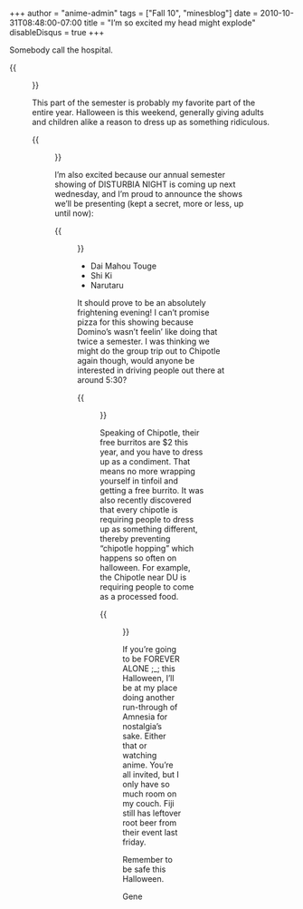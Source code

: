 +++
author = "anime-admin"
tags = ["Fall 10", "minesblog"]
date = 2010-10-31T08:48:00-07:00
title = "I’m so excited my head might explode"
disableDisqus = true
+++

Somebody call the hospital.

{{<figure src="http://minesblog.com/anime/files/2010/10/1282524214517-796x1024.jpg" link="http://minesblog.com/anime/files/2010/10/1282524214517.jpg" width="640" height="823">}}

<!--more-->

This part of the semester is probably my favorite part of the entire year. Halloween is this weekend, generally giving adults and children alike a reason to dress up as something ridiculous.

{{<figure src="http://minesblog.com/anime/files/2010/10/1288323516151-300x240.jpg" link="http://minesblog.com/anime/files/2010/10/1288323516151.jpg" caption="I&#39;m going as a gundam" width="300" height="240">}}

I’m also excited because our annual semester showing of DISTURBIA NIGHT is coming up next wednesday, and I’m proud to announce the shows we’ll be presenting (kept a secret, more or less, up until now):

{{<figure src="http://minesblog.com/anime/files/2010/10/image209db-300x225.jpg" link="http://minesblog.com/anime/files/2010/10/image209db.jpg" caption="Dai Mahou Touge" width="300" height="225">}}

- Dai Mahou Touge
- Shi Ki
- Narutaru

It should prove to be an absolutely frightening evening! I can’t promise pizza for this showing because Domino’s wasn’t feelin’ like doing that twice a semester. I was thinking we might do the group trip out to Chipotle again though, would anyone be interested in driving people out there at around 5:30?

{{<figure src="http://minesblog.com/anime/files/2010/10/1286512742242.gif" link="http://minesblog.com/anime/files/2010/10/1286512742242.gif" caption="...or we could make squid spaghetti" width="400" height="225">}}

Speaking of Chipotle, their free burritos are $2 this year, and you have to dress up as a condiment. That means no more wrapping yourself in tinfoil and getting a free burrito. It was also recently discovered that every chipotle is requiring people to dress up as something different, thereby preventing “chipotle hopping” which happens so often on halloween. For example, the Chipotle near DU is requiring people to come as a processed food.

{{<figure src="http://minesblog.com/anime/files/2010/10/1285527000899-300x273.png" link="http://minesblog.com/anime/files/2010/10/1285527000899.png" alt="JESUS CHRIST HOW HORRIFYING" caption="If you&#39;re lucky, I might start screaming at the same spots I did last time." width="300" height="273">}}

If you’re going to be FOREVER ALONE ;\_; this Halloween, I’ll be at my place doing another run-through of Amnesia for nostalgia’s sake. Either that or watching anime. You’re all invited, but I only have so much room on my couch. Fiji still has leftover root beer from their event last friday.

Remember to be safe this Halloween.

Gene

